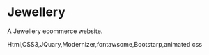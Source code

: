 


# Jewellery

A Jewellery ecommerce website.



Html,CSS3,JQuary,Modernizer,fontawsome,Bootstarp,animated css





